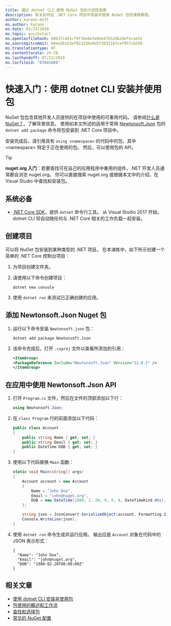 ```yaml
---
title: 通过 dotnet CLI 使用 NuGet 包的介绍性指南
description: 有关如何在 .NET Core 项目中安装并使用 NuGet 包的演练教程。
author: karann-msft
ms.author: karann
ms.date: 01/23/2018
ms.topic: quickstart
ms.openlocfilehash: 0d637c441cf9f36e8e3e04e47b524b2defecae52
ms.sourcegitcommit: 0dea3b153ef823230a9d5f38351b7cef057cb299
ms.translationtype: HT
ms.contentlocale: zh-CN
ms.lasthandoff: 07/12/2019
ms.locfileid: "67841669"
---
```

# <a name="quickstart-install-and-use-a-package-using-the-dotnet-cli"></a>快速入门：使用 dotnet CLI 安装并使用包

NuGet 包包含其他开发人员提供的在项目中使用的可重用代码。 请参阅[什么是 NuGet？](../What-is-NuGet.md)，了解背景信息。 使用如本文所述的适用于常用 [Newtonsoft.Json](https://www.nuget.org/packages/Newtonsoft.Json/) 包的 `dotnet add package` 命令将包安装到 .NET Core 项目中。

安装完成后，请引用具有 `using <namespace>` 的代码中的包，其中 \<namespace\> 特定于正在使用的包。 然后，可以使用包的 API。

> [!Tip]
> **nuget.org 入门**：若要查找可在自己的应用程序中重用的组件，.NET 开发人员通常都会浏览 nuget.org。 你可以直接搜索 nuget.org 或根据本文中的介绍，在 Visual Studio 中查找和安装包。

## <a name="prerequisites"></a>系统必备

- [.NET Core SDK](https://www.microsoft.com/net/download/)，提供 `dotnet` 命令行工具。 从 Visual Studio 2017 开始，dotnet CLI 将自动随任何与 .NET Core 相关的工作负载一起安装。

## <a name="create-a-project"></a>创建项目

可以将 NuGet 包安装到某种类型的 .NET 项目。 在本演练中，如下所示创建一个简单的 .NET Core 控制台项目：

1. 为项目创建文件夹。

1. 请使用以下命令创建项目：

    ```cli
    dotnet new console
    ```

1. 使用 `dotnet run` 来测试已正确创建的应用。

## <a name="add-the-newtonsoftjson-nuget-package"></a>添加 Newtonsoft.Json Nuget 包

1. 运行以下命令安装 `Newtonsoft.json` 包：

    ```cli
    dotnet add package Newtonsoft.Json
    ```

2. 该命令完成后，打开 `.csproj` 文件以查看所添加的引用：

    ```xml
   <ItemGroup>
    <PackageReference Include="Newtonsoft.Json" Version="12.0.1" />
   </ItemGroup>
    ```

## <a name="use-the-newtonsoftjson-api-in-the-app"></a>在应用中使用 Newtonsoft.Json API

1. 打开 `Program.cs` 文件，然后在文件的顶部添加以下行：

    ```cs
    using Newtonsoft.Json;
    ```

1. 在 `class Program` 行的前面添加以下代码：

    ```cs
    public class Account
    {
        public string Name { get; set; }
        public string Email { get; set; }
        public DateTime DOB { get; set; }
    }
    ```

1. 使用以下代码替换 `Main` 函数：

    ```cs
    static void Main(string[] args)
    {
        Account account = new Account
        {
            Name = "John Doe",
            Email = "john@nuget.org",
            DOB = new DateTime(1980, 2, 20, 0, 0, 0, DateTimeKind.Utc),
        };

        string json = JsonConvert.SerializeObject(account, Formatting.Indented);
        Console.WriteLine(json);
    }
    ```

1. 使用 `dotnet run` 命令生成并运行应用。 输出应是 `Account` 对象在代码中的 JSON 表示形式：

    ```output
    {
      "Name": "John Doe",
      "Email": "john@nuget.org",
      "DOB": "1980-02-20T00:00:00Z"
    }
    ```

## <a name="related-articles"></a>相关文章

- [使用 dotnet CLI 安装并使用包](../consume-packages/install-use-packages-dotnet-cli.md)
- [包使用的概述和工作流](../consume-packages/overview-and-workflow.md)
- [查找和选择包](../consume-packages/finding-and-choosing-packages.md)
- [常见的 NuGet 配置](../consume-packages/configuring-nuget-behavior.md)
